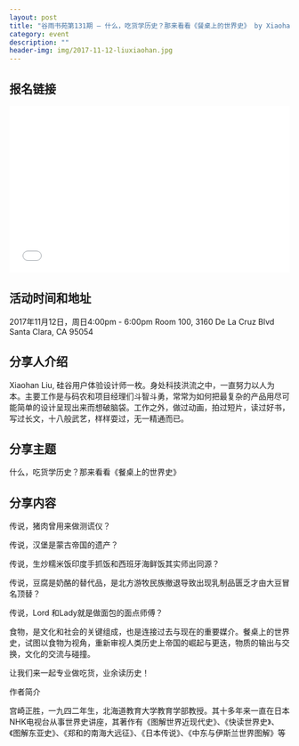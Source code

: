 ```yaml
---
layout: post
title: "谷雨书苑第131期 — 什么，吃货学历史？那来看看《餐桌上的世界史》 by Xiaohan Liu"
category: event
description: ""
header-img: img/2017-11-12-liuxiaohan.jpg
---
```


## 报名链接
<div style="width:100%; text-align:left;" ><iframe src="//eventbrite.com/tickets-external?eid=39606116962&ref=etckt" frameborder="0" height="300" width="100%" vspace="0" hspace="0" marginheight="5" marginwidth="5" scrolling="auto" allowtransparency="true"></iframe></div>

## 活动时间和地址
2017年11月12日，周日4:00pm - 6:00pm
Room 100, 3160 De La Cruz Blvd Santa Clara, CA 95054

## 分享人介绍
Xiaohan Liu, 硅谷用户体验设计师一枚。身处科技洪流之中，一直努力以人为本。主要工作是与码农和项目经理们斗智斗勇，常常为如何把最复杂的产品用尽可能简单的设计呈现出来而想破脑袋。工作之外，做过动画，拍过短片，读过好书，写过长文，十八般武艺，样样耍过，无一精通而已。
 

## 分享主题

什么，吃货学历史？那来看看《餐桌上的世界史》


## 分享内容 

传说，猪肉曾用来做测谎仪？

传说，汉堡是蒙古帝国的遗产？

传说，生炒糯米饭印度手抓饭和西班牙海鲜饭其实师出同源？

传说，豆腐是奶酪的替代品，是北方游牧民族撤退导致出现乳制品匮乏才由大豆冒名顶替？

传说，Lord 和Lady就是做面包的面点师傅？

食物，是文化和社会的关键组成，也是连接过去与现在的重要媒介。餐桌上的世界史，试图以食物为视角，重新审视人类历史上帝国的崛起与更迭，物质的输出与交换，文化的交流与碰撞。

让我们来一起专业做吃货，业余读历史！


作者简介

宫崎正胜，一九四二年生，北海道教育大学教育学部教授。其十多年来一直在日本NHK电视台从事世界史讲座，其著作有《图解世界近现代史》、《快读世界史》、《图解东亚史》、《郑和的南海大远征》、《日本传说》、《中东与伊斯兰世界图解》等
